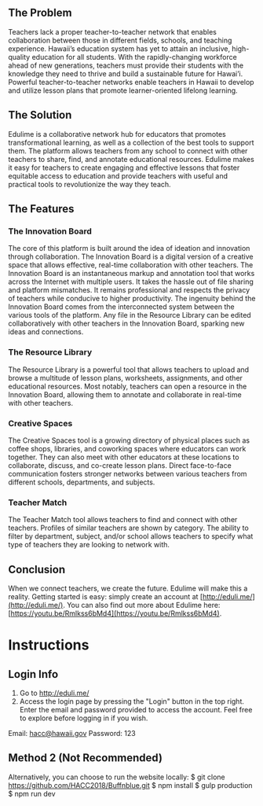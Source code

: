 ## The Problem
Teachers lack a proper teacher-to-teacher network that enables collaboration between those in different fields, schools, and teaching experience. Hawaii’s education system has yet to attain an inclusive, high-quality education for all students. With the rapidly-changing workforce ahead of new generations, teachers must provide their students with the knowledge they need to thrive and build a sustainable future for Hawai’i. Powerful teacher-to-teacher networks enable teachers in Hawaii to develop and utilize lesson plans that promote learner-oriented lifelong learning.

## The Solution
Edulime is a collaborative network hub for educators that promotes transformational learning, as well as a collection of the best tools to support them. The platform allows teachers from any school to connect with other teachers to share, find, and annotate educational resources. Edulime makes it easy for teachers to create engaging and effective lessons that foster equitable access to education and provide teachers with useful and practical tools to revolutionize the way they teach.

## The Features
### The Innovation Board
The core of this platform is built around the idea of ideation and innovation through collaboration. The Innovation Board is a digital version of a creative space that allows effective, real-time collaboration with other teachers. The Innovation Board is an instantaneous markup and annotation tool that works across the Internet with multiple users. It takes the hassle out of file sharing and platform mismatches. It remains professional and respects the privacy of teachers while conducive to higher productivity. The ingenuity behind the Innovation Board comes from the interconnected system between the various tools of the platform. Any file in the Resource Library can be edited collaboratively with other teachers in the Innovation Board, sparking new ideas and connections.

### The Resource Library
The Resource Library is a powerful tool that allows teachers to upload and browse a multitude of lesson plans, worksheets, assignments, and other educational resources. Most notably, teachers can open a resource in the Innovation Board, allowing them to annotate and collaborate in real-time with other teachers.

### Creative Spaces
The Creative Spaces tool is a growing directory of physical places such as coffee shops, libraries, and coworking spaces where educators can work together. They can also meet with other educators at these locations to collaborate, discuss, and co-create lesson plans. Direct face-to-face communication fosters stronger networks between various teachers from different schools, departments, and subjects.

### Teacher Match
The Teacher Match tool allows teachers to find and connect with other teachers. Profiles of similar teachers are shown by category. The ability to filter by department, subject, and/or school allows teachers to specify what type of teachers they are looking to network with.

## Conclusion
When we connect teachers, we create the future. Edulime will make this a reality. Getting started is easy: simply create an account at [http://eduli.me/](http://eduli.me/). You can also find out more about Edulime here: [https://youtu.be/Rmlkss6bMd4](https://youtu.be/Rmlkss6bMd4).

# Instructions
## Login Info
1. Go to http://eduli.me/
2. Access the login page by pressing the "Login" button in the top right. Enter the email and password provided to access the account. Feel free to explore before logging in if you wish.

Email: hacc@hawaii.gov
Password: 123

## Method 2 (Not Recommended)
Alternatively, you can choose to run the website locally:
$ git clone https://github.com/HACC2018/Buffnblue.git
$ npm install 
$ gulp production
$ npm run dev
